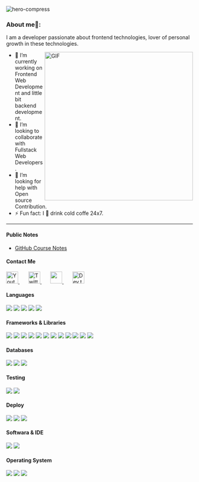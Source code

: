 
![hero-compress](https://github.com/user-attachments/assets/85c4c92e-26eb-4cbe-a20a-acfbce96b074)

### About me🧑:
I am a developer passionate about frontend technologies, lover of personal growth in these technologies.<br/>

<img align="right" alt="GIF" src="https://github-production-user-asset-6210df.s3.amazonaws.com/47135307/392029308-bb6746a1-8f68-4770-8a7d-245a9acad835.png?X-Amz-Algorithm=AWS4-HMAC-SHA256&X-Amz-Credential=AKIAVCODYLSA53PQK4ZA%2F20241203%2Fus-east-1%2Fs3%2Faws4_request&X-Amz-Date=20241203T153118Z&X-Amz-Expires=300&X-Amz-Signature=d6d87c74f084e1124d974ed60d41116713b03cfeb93718aa5a5eb6ee8372465a&X-Amz-SignedHeaders=host" width="400" height="400" />

- 🔭 I’m currently working on Frontend Web Development and little bit backend development.
- 👯 I’m looking to collaborate with Fullstack Web Developers.
- 🤔 I’m looking for help with Open source Contribution.
- ⚡ Fun fact: I 💖 drink cold coffe 24x7.

<hr/>

<h4>Public Notes</h4>

- [GitHub Course Notes](https://fate-tote-484.notion.site/Curso-De-Git-GitHub-7e589fccfb91469585d7bab1883e7c87?pvs=4)

<h4> Contact Me </h4>

<p align="">
  <a href="https://www.facebook.com/c/soyronyvargas">
    <img width="32px" alt="Youtube" title="Youtube" src="https://user-images.githubusercontent.com/47135307/182044444-630c5375-5f99-427c-8135-cf9710577aaf.png"/>
  </a>
  &#8287;&#8287;&#8287;&#8287;&#8287;
  <a href="https://www.instagram.com/_rony_vargas_">
    <img width="32px" alt="Twitter" title="Twitter" src="https://user-images.githubusercontent.com/47135307/182044533-faa068da-5b2c-4914-a5cf-5d362b4090bc.png"/>
  </a>
  &#8287;&#8287;&#8287;&#8287;&#8287;
  <a href="https://soyronyvargas.netlify.app" alt="Dev Pro Tips Discussion & Support Server">
    <img width="32px" src="https://user-images.githubusercontent.com/47135307/182044685-c0e28564-ce41-4ce9-a68c-b31953cbd766.png"/>
  </a>
  &#8287;&#8287;&#8287;&#8287;&#8287;
  <a href="https://www.pinterest.com.mx/slianpoint">
    <img width="32px" alt="Dev.to" title="DenverCoder1 Dev.to" src="https://user-images.githubusercontent.com/47135307/182044669-9c075451-6eb7-430a-bf98-1ed0bf21d372.png">
  </a>

</p>


<h4> Languages </h4>
<span> 
  <img src="https://img.shields.io/badge/HTML5-4C6E7C?style=for-the-badge&logo=html5&logoColor=black">
  <img src="https://img.shields.io/badge/CSS3-4C6E7C?style=for-the-badge&logo=css3&logoColor=black">
  <img src="https://img.shields.io/badge/JavaScript-4C6E7C?style=for-the-badge&logo=javascript&logoColor=black">
  <img src="https://img.shields.io/badge/Python-4C6E7C?style=for-the-badge&logo=javascript&logoColor=black">
  <img src="https://img.shields.io/badge/Typescript-4C6E7C?style=for-the-badge&logo=Typescript&logoColor=black">
  
</span>
<h4> Frameworks & Libraries </h4>
<span>
  
  <img src="https://img.shields.io/badge/Express.js-4C6E7C?style=for-the-badge&logo=express&logoColor=black">
  <img src="https://img.shields.io/badge/Yarn-4C6E7C?style=for-the-badge&logo=yarn&logoColor=black">
  <img src="https://img.shields.io/badge/npm-4C6E7C?style=for-the-badge&logo=npm&logoColor=black&Color=black">
  <img src="https://img.shields.io/badge/Node.js-4C6E7C?style=for-the-badge&logo=nodedotjs&logoColor=black">
  <img src="https://img.shields.io/badge/React-4C6E7C?style=for-the-badge&logo=react&logoColor=black">
  <img src="https://img.shields.io/badge/Next-4C6E7C?style=for-the-badge&logo=Next.js&logoColor=black">
  <img src="https://img.shields.io/badge/Bootstrap-4C6E7C?style=for-the-badge&logo=bootstrap&logoColor=black">
  <img src="https://img.shields.io/badge/Bulma-4C6E7C?style=for-the-badge&logo=Bulma&logoColor=black">
  <img src="https://img.shields.io/badge/Mui-4C6E7C?style=for-the-badge&logo=MUI&logoColor=black">
  <img src="https://img.shields.io/badge/Sass-4C6E7C?style=for-the-badge&logo=Sass&logoColor=black">
  <img src="https://img.shields.io/badge/Webpack-4C6E7C?style=for-the-badge&logo=Webpack&logoColor=black">
  <img src="https://img.shields.io/badge/Gulp-4C6E7C?style=for-the-badge&logo=Gulp&logoColor=black">
</span>

<h4> Databases </h4>
<span>
  <img src="https://img.shields.io/badge/MySQL-4C6E7C?style=for-the-badge&logo=mysql&logoColor=black">
  <img src="https://img.shields.io/badge/Firebase-4C6E7C?style=for-the-badge&logo=Firebase&logoColor=black">
  <img src="https://img.shields.io/badge/MongoDB-4C6E7C?style=for-the-badge&logo=mongodb&logoColor=black">
</span>

<h4> Testing </h4>
<span>
  <img src="https://img.shields.io/badge/Cypress-4C6E7C?style=for-the-badge&logo=Cypress&logoColor=black">
  <img src="https://img.shields.io/badge/Jest-4C6E7C?style=for-the-badge&logo=Jest&logoColor=black">
</span>

<h4> Deploy </h4>
<span>
  <img src="https://img.shields.io/badge/Netlify-4C6E7C?style=for-the-badge&logo=Netlify&logoColor=black">
  <img src="https://img.shields.io/badge/Heroku-4C6E7C?style=for-the-badge&logo=Heroku&logoColor=black">
  <img src="https://img.shields.io/badge/GitHub Pages-4C6E7C?style=for-the-badge&logo=GitHub+Pages&logoColor=black">
</span>

<h4> Softwara & IDE </h4>
<span>
<img src="https://img.shields.io/badge/Visual_Studio_Code-4C6E7C?style=for-the-badge&logo=visual%20studio%20code&logoColor=black">
<img src="https://img.shields.io/badge/Git-4C6E7C?style=for-the-badge&logo=git&Color=black&logoColor=black">

<h4> Operating System </h4>
<span>
  <img src="https://img.shields.io/badge/Linux-4C6E7C?style=for-the-badge&logo=linux&logoColor=black">
  <img src="https://img.shields.io/badge/MacOS-4C6E7C?style=for-the-badge&logo=macos&logoColor=black">
  <img src="https://img.shields.io/badge/Windows-4C6E7C?style=for-the-badge&logo=windows&logoColor=black">
</span>

